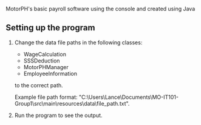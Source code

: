 MotorPH's basic payroll software using the console and created using Java

## Setting up the program
1. Change the data file paths in the following classes:
   - WageCalculation
   - SSSDeduction
   - MotorPHManager
   - EmployeeInformation
   
   to the correct path.
  
   Example file path format: "C:\\Users\\Lance\\Documents\\MO-IT101-Group1\\src\\main\\resources\\data\\file_path.txt".

2. Run the program to see the output.